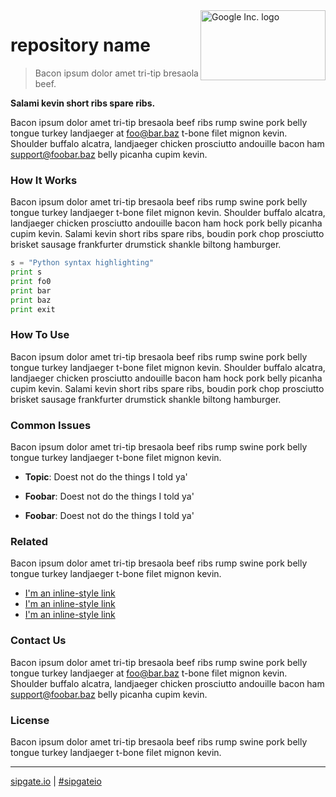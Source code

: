 <img src="https://www.sipgatedesign.com/wp-content/uploads/wort-bildmarke_positiv_2x.jpg" alt="Google Inc. logo" title="Google" align="right" height="112" width="200"/>

# repository name
> Bacon ipsum dolor amet tri-tip bresaola beef.

**Salami kevin short ribs spare ribs.**

Bacon ipsum dolor amet tri-tip bresaola beef ribs rump swine pork belly tongue turkey landjaeger at foo@bar.baz t-bone filet mignon kevin. Shoulder buffalo alcatra, landjaeger chicken prosciutto andouille bacon ham support@foobar.baz belly picanha cupim kevin.

### How It Works
Bacon ipsum dolor amet tri-tip bresaola beef ribs rump swine pork belly tongue turkey landjaeger t-bone filet mignon kevin. Shoulder buffalo alcatra, landjaeger chicken prosciutto andouille bacon ham hock pork belly picanha cupim kevin. Salami kevin short ribs spare ribs, boudin pork chop prosciutto brisket sausage frankfurter drumstick shankle biltong hamburger.

```python
s = "Python syntax highlighting"
print s
print fo0
print bar
print baz
print exit
```

### How To Use 
Bacon ipsum dolor amet tri-tip bresaola beef ribs rump swine pork belly tongue turkey landjaeger t-bone filet mignon kevin. Shoulder buffalo alcatra, landjaeger chicken prosciutto andouille bacon ham hock pork belly picanha cupim kevin. Salami kevin short ribs spare ribs, boudin pork chop prosciutto brisket sausage frankfurter drumstick shankle biltong hamburger.

### Common Issues
Bacon ipsum dolor amet tri-tip bresaola beef ribs rump swine pork belly tongue turkey landjaeger t-bone filet mignon kevin.

+ **Topic**: Doest not do the things I told ya'

+ **Foobar**: Doest not do the things I told ya'

+ **Foobar**: Doest not do the things I told ya'

### Related
Bacon ipsum dolor amet tri-tip bresaola beef ribs rump swine pork belly tongue turkey landjaeger t-bone filet mignon kevin.
+ [I'm an inline-style link](https://www.google.com)
+ [I'm an inline-style link](https://www.google.com)
+ [I'm an inline-style link](https://www.google.com)

### Contact Us
Bacon ipsum dolor amet tri-tip bresaola beef ribs rump swine pork belly tongue turkey landjaeger at foo@bar.baz t-bone filet mignon kevin. Shoulder buffalo alcatra, landjaeger chicken prosciutto andouille bacon ham support@foobar.baz belly picanha cupim kevin.

### License
Bacon ipsum dolor amet tri-tip bresaola beef ribs rump swine pork belly tongue turkey landjaeger t-bone filet mignon kevin.

----

[sipgate.io](https://www.sipgate.io) | [#sipgateio](https://twitter.com/sipgateio)
